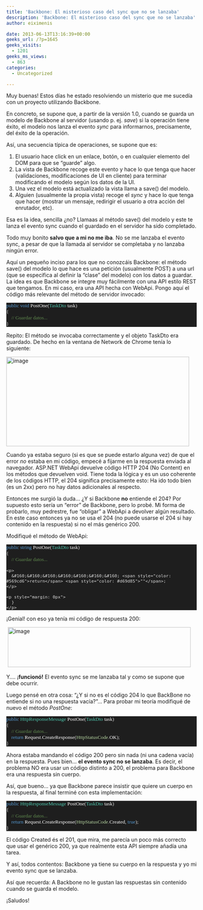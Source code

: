 ```yaml
---
title: 'Backbone: El misterioso caso del sync que no se lanzaba'
description: 'Backbone: El misterioso caso del sync que no se lanzaba'
author: eiximenis

date: 2013-06-13T13:16:39+00:00
geeks_url: /?p=1645
geeks_visits:
  - 1201
geeks_ms_views:
  - 863
categories:
  - Uncategorized

---
```

Muy buenas! Estos días he estado resolviendo un misterio que me sucedía con un proyecto utilizando Backbone.

En concreto, se supone que, a partir de la versión 1.0, cuando se guarda un modelo de Backbone al servidor (usando p. ej. _save_) si la operación tiene éxito, el modelo nos lanza el evento _sync_ para informarnos, precisamente, del éxito de la operación.

Así, una secuencia típica de operaciones, se supone que es:

  1. El usuario hace click en un enlace, botón, o en cualquier elemento del DOM para que se “guarde” algo. 
  2. La vista de Backbone recoge este evento y hace lo que tenga que hacer (validaciones, modificaciones de UI en cliente) para terminar modificando el modelo según los datos de la UI. 
  3. Una vez el modelo está actualizado la vista llama a save() del modelo. 
  4. Alguien (usualmente la propia vista) recoge el _sync_ y hace lo que tenga que hacer (mostrar un mensaje, redirigir el usuario a otra acción del enrutador, etc). 

Esa es la idea, sencilla ¿no? Llamaas al método save() del modelo y este te lanza el evento sync cuando el guardado en el servidor ha sido completado.

Todo muy bonito **salvo que a mi no me iba**. No se me lanzaba el evento sync, a pesar de que la llamada al servidor se completaba y no lanzaba ningún error.

Aquí un pequeño inciso para los que no conozcáis Backbone: el método save() del modelo lo que hace es una petición (usualmente POST) a una url (que se especifica al definir la “clase” del modelo) con los datos a guardar. La idea es que Backbone se integre muy fácilmente con una API estilo REST que tengamos. En mi caso, era una API hecha con WebApi. Pongo aquí el código más relevante del método de servidor invocado:

<div style="font-size: 10pt; font-family: consolas; background: #1e1e1e; color: #dcdcdc">
  <p style="margin: 0px">
    <span style="color: #569cd6">public</span> <span style="color: #569cd6">void</span> <span style="color: white">PostOne</span>(<span style="color: #4ec9b0">TaskDto</span> <span style="color: white">task</span>)
  </p>
  
  <p style="margin: 0px">
    {
  </p>
  
  <p style="margin: 0px">
    &#160;&#160;&#160; <span style="color: #608b4e">// Guardar datos...</span>
  </p>
  
  <p style="margin: 0px">
    }
  </p></p>
</div>

Repito: El método se invocaba correctamente y el objeto TaskDto era guardado. De hecho en la ventana de Network de Chrome tenía lo siguiente:

[<img title="image" style="border-left-width: 0px; border-right-width: 0px; border-bottom-width: 0px; display: inline; border-top-width: 0px" border="0" alt="image" src="http://geeks.ms/cfs-file.ashx/__key/CommunityServer.Blogs.Components.WeblogFiles/etomas/image_5F00_thumb_5F00_6F4D0284.png" width="484" height="237" />][1] 

Cuando ya estaba seguro (si es que se puede estarlo alguna vez) de que el error _no_ estaba en mi código, empecé a fijarme en la respuesta enviada al navegador. ASP.NET WebApi devuelve código HTTP 204 (No Content) en los métodos que devuelven void. Tiene toda la lógica y es un uso coherente de los códigos HTTP, el 204 significa precisamente esto: Ha ido todo bien (es un 2xx) pero no hay datos adicionales al respecto.

Entonces me surgió la duda… ¿Y si Backbone **no** entiende el 204? Por supuesto esto sería un “error” de Backbone, pero lo probé. Mi forma de probarlo, muy pedrestre, fue “obligar” a WebApi a devolver algún resultado. En este caso entonces ya no se usa el 204 (no puede usarse el 204 si hay contenido en la respuesta) si no el más genérico 200.

Modifiqué el método de WebApi:

<div style="font-size: 10pt; font-family: consolas; background: #1e1e1e; color: #dcdcdc">
  <p style="margin: 0px">
    <span style="color: #569cd6">public</span> <span style="color: #569cd6">string</span> <span style="color: white">PostOne</span>(<span style="color: #4ec9b0">TaskDto</span> <span style="color: white">task</span>)
  </p>
  
  <p style="margin: 0px">
    {
  </p>
  
  <p style="margin: 0px">
    &#160;&#160;&#160; <span style="color: #608b4e">// Guardar datos...</span>
  </p>
  
  <p style="margin: 0px">
    <p style="margin: 0px">
      <span style="color: #608b4e"></span>
    </p>
    
    <p>
      &#160;&#160;&#160;&#160;&#160;&#160;&#160; <span style="color: #569cd6">return</span> <span style="color: #d69d85">""</span>;
    </p>
    
    <p style="margin: 0px">
      }
    </p>
  </p>
</div>

¡Genial! con eso ya tenía mi código de respuesta 200:

&#160;[<img title="image" style="border-left-width: 0px; border-right-width: 0px; border-bottom-width: 0px; display: inline; border-top-width: 0px" border="0" alt="image" src="http://geeks.ms/cfs-file.ashx/__key/CommunityServer.Blogs.Components.WeblogFiles/etomas/image_5F00_thumb_5F00_6C579DD1.png" width="484" height="106" />][2] 

Y…. ¡**funcionó!** El evento sync se me lanzaba tal y como se supone que debe ocurrir.

Luego pensé en otra cosa: “¿Y si no es el código 204 lo que BackBone no entiende si no una respuesta vacía?”… Para probar mi teoría modifiqué de nuevo el método _PostOne_:

<div style="font-size: 10pt; font-family: consolas; background: #1e1e1e; color: #dcdcdc">
  <p style="margin: 0px">
    <span style="color: #569cd6">public</span> <span style="color: #4ec9b0">HttpResponseMessage</span> <span style="color: white">PostOne</span>(<span style="color: #4ec9b0">TaskDto</span> <span style="color: white">task</span>)
  </p>
  
  <p style="margin: 0px">
    {
  </p>
  
  <p style="margin: 0px">
    &#160;&#160;&#160; <span style="color: #608b4e">// Guardar datos...</span>
  </p>
  
  <p style="margin: 0px">
    &#160;&#160;&#160; <span style="color: #569cd6">return</span> <span style="color: white">Request</span><span style="color: #b4b4b4">.</span><span style="color: white">CreateResponse</span>(<span style="color: #b8d7a3">HttpStatusCode</span><span style="color: #b4b4b4">.</span><span style="color: white">OK</span>);
  </p>
  
  <p style="margin: 0px">
    }
  </p></p>
</div>

Ahora estaba mandando el código 200 pero sin nada (ni una cadena vacía) en la respuesta. Pues bien… **el evento sync no se lanzaba**. Es decir, el problema NO era usar un código distinto a 200, el problema para Backbone era una respuesta sin cuerpo. 

Así, que bueno… ya que Backbone parece insistir que quiere un cuerpo en&#160; la respuesta, al final terminé con esta implementación:

<div style="font-size: 10pt; font-family: consolas; background: #1e1e1e; color: #dcdcdc">
  <p style="margin: 0px">
    <span style="color: #569cd6">public</span> <span style="color: #4ec9b0">HttpResponseMessage</span> <span style="color: white">PostOne</span>(<span style="color: #4ec9b0">TaskDto</span> <span style="color: white">task</span>)
  </p>
  
  <p style="margin: 0px">
    {
  </p>
  
  <p style="margin: 0px">
    &#160;&#160;&#160; <span style="color: #608b4e">// Guardar datos...</span>
  </p>
  
  <p style="margin: 0px">
    &#160;&#160;&#160; <span style="color: #569cd6">return</span> <span style="color: white">Request</span><span style="color: #b4b4b4">.</span><span style="color: white">CreateResponse</span>(<span style="color: #b8d7a3">HttpStatusCode</span><span style="color: #b4b4b4">.</span><span style="color: white">Created</span>, <span style="color: #569cd6">true</span>);
  </p>
  
  <p style="margin: 0px">
    }
  </p></p>
</div>

El código Created és el 201, que mira, me parecía un poco más correcto que usar el genérico 200, ya que realmente esta API siempre añadía una tarea.

Y así, todos contentos: Backbone ya tiene su cuerpo en la respuesta y yo mi evento sync que se lanzaba.

Así que recuerda: A Backbone no le gustan las respuestas sin contenido cuando se guarda el modelo.

¡Saludos!

 [1]: http://geeks.ms/cfs-file.ashx/__key/CommunityServer.Blogs.Components.WeblogFiles/etomas/image_5F00_46FDD030.png
 [2]: http://geeks.ms/cfs-file.ashx/__key/CommunityServer.Blogs.Components.WeblogFiles/etomas/image_5F00_5B536FEE.png